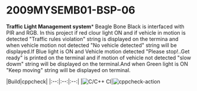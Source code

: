 # 2009MYSEMB01-BSP-06
**Traffic Light Management system***
Beagle Bone Black is interfaced with PIR and RGB. In this project if red clour light ON and if vehicle in motion is detected "Traffic rules violation" string is displayed on the termina and when vehicle motion not detected "No vehicle detected" string will be displayed.If Blue light is ON and Vehicle motion detected "Please stop!..Get ready" is printed on the terminal and if motion of vehicle not detected "slow dowm" string will be displayed on the terminal.And when Green light is ON "Keep moving" string will be displayed on terminal.

|Build|cppcheck|
|:--:|:--:|:--:|
|![C/C++ CI](https://github.com/99002664/2009MYSEMB01-BSP-06/workflows/C/C++%20CI/badge.svg?branch=main)|![cppcheck-action](https://github.com/99002664/2009MYSEMB01-BSP-06/workflows/cppcheck-action/badge.svg)



 
 
 
